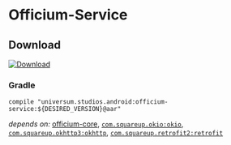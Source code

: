 Officium-Service
===============

## Download ##
[![Download](https://api.bintray.com/packages/universum-studios/android/universum.studios.android%3Aofficium/images/download.svg)](https://bintray.com/universum-studios/android/universum.studios.android%3Aofficium/_latestVersion)

### Gradle ###

    compile "universum.studios.android:officium-service:${DESIRED_VERSION}@aar"

_depends on:_
[officium-core](https://github.com/universum-studios/android_officium/tree/master/library-core),
[`com.squareup.okio:okio`](https://github.com/square/okio),
[`com.squareup.okhttp3:okhttp`](http://square.github.io/okhttp/),
[`com.squareup.retrofit2:retrofit`](http://square.github.io/retrofit/)
